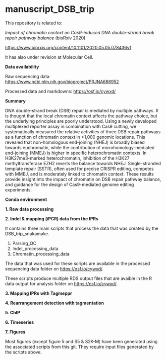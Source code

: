 # manuscript_DSB_trip

This repository is related to:

*Impact of chromatin context on Cas9-induced DNA double-strand break repair pathway balance* (bioRxiv 2020)

https://www.biorxiv.org/content/10.1101/2020.05.05.078436v1

It has also under revision at Molecular Cell.

**Data availability**

Raw sequencing data: https://www.ncbi.nlm.nih.gov/bioproject/PRJNA686952

Processed data and markdowns: https://osf.io/cywxd/

**Summary**

DNA double-strand break (DSB) repair is mediated by multiple pathways. It is thought that the local chromatin context affects the pathway choice, but the underlying principles are poorly understood. Using a newly developed multiplexed reporter assay in combination with Cas9 cutting, we systematically measured the relative activities of three DSB repair pathways as a function of chromatin context in >1,000 genomic locations. This revealed that non-homologous end-joining (NHEJ) is broadly biased towards euchromatin, while the contribution of microhomology-mediated end-joining (MMEJ) is higher in specific heterochromatin contexts. In H3K27me3-marked heterochromatin, inhibition of the H3K27 methyltransferase EZH2 reverts the balance towards NHEJ. Single-stranded template repair (SSTR), often used for precise CRISPR editing, competes with MMEJ, and is moderately linked to chromatin context. These results provide insight into the impact of chromatin on DSB repair pathway balance, and guidance for the design of Cas9-mediated genome editing experiments.

**Conda environment**


**1. Raw data processing**


**2. Indel & mapping (iPCR) data from the IPRs**

It contains three main scripts that process the data that was created by the DSB_trip_snakamake. 

  1. Parsing_QC
  2. Indel_processing_data
  3. Chromatin_processing_data

The data that was used for these scripts are available in the processed sequencing data folder on https://osf.io/cywxd/.

These scripts produce multiple RDS output files that are avaible in the R data output for analysis folder on https://osf.io/cywxd/.

**3. Mapping IPRs with Tagmeppr**


**4. Rearrangement detection with tagmentation**

**5. ChIP**

**6. Timeseries**

**7. Figures**

Most figures (except figure 5 and S5 & S2K-M) have been generated using the associated scripts from this git. They require input files generated by the scripts above.
